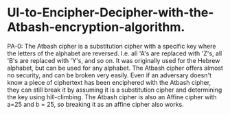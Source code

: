 # UI-to-Encipher-Decipher-with-the-Atbash-encryption-algorithm.
PA-0: The Atbash cipher is a substitution cipher with a specific key where the letters of the alphabet are reversed. I.e. all 'A's are replaced with 'Z's, all 'B's are replaced with 'Y's, and so on. It was originally used for the Hebrew alphabet, but can be used for any alphabet. The Atbash cipher offers almost no security, and can be broken very easily. Even if an adversary doesn't know a piece of ciphertext has been enciphered with the Atbash cipher, they can still break it by assuming it is a substitution cipher and determining the key using hill-climbing. The Atbash cipher is also an Affine cipher with a=25 and b = 25, so breaking it as an affine cipher also works.
